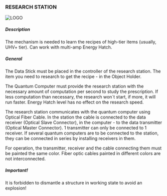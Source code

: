 ### RESEARCH STATION

![LOGO](https://cdn.discordapp.com/attachments/916393114166525974/916638729341374504/RESEARCHSTATION.png)

##### Description

The mechanism is needed to learn the recipes of high-tier items (usually, UHV+ tier). Can work with multi-amp Energy Hatch.

##### General

The Data Stick must be placed in the controller of the research station. The item you need to research to get the recipe - in the Object Holder.

The Quantum Computer must provide the research station with the necessary amount of computation per second to study the prescription. If less computation than necessary, the research won`t start, if more, it will run faster. Energy Hatch level has no effect on the research speed.

The research station communicates with the quantum computer using Optical Fiber Cable. In the station the cable is connected to the data receiver (Optical Slave Connector), in the computer - to the data transmitter (Optical Master Connector). 1 transmitter can only be connected to 1 receiver. If several quantum computers are to be connected to the station, they can be connected in series by installing receivers in them.

For operation, the transmitter, receiver and the cable connecting them must be painted the same color. Fiber optic cables painted in different colors are not interconnected.

##### Important!

It is forbidden to dismantle a structure in working state to avoid an explosion!
